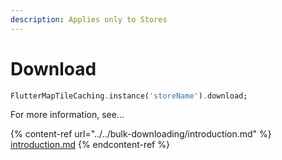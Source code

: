 ```yaml
---
description: Applies only to Stores
---
```


# Download

```dart
FlutterMapTileCaching.instance('storeName').download;
```

For more information, see...

{% content-ref url="../../bulk-downloading/introduction.md" %}
[introduction.md](../../bulk-downloading/introduction.md)
{% endcontent-ref %}
